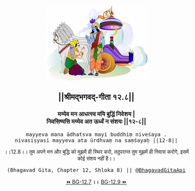 <center><img src="../../asset/BG.png" alt="#API #bhagavadgitaapi #slok #nodejs #js #api #gitaapi #krishna #hinduism #vedic #ISKCON #shreemadbhagavadgita #technology"/>
<h2>||श्रीमद्‍भगवद्‍-गीता १२.८||</h2>
<h3>मय्येव मन आधत्स्व मयि बुद्धिं निवेशय |<br/>निवसिष्यसि मय्येव अत ऊर्ध्वं न संशयः ||१२-८||</h3>
<pre>mayyeva mana ādhatsva mayi buddhiṃ niveśaya .<br/>nivasiṣyasi mayyeva ata ūrdhvaṃ na saṃśayaḥ ||12-8||</pre>
<p>।।12.8।। तुम अपने मन और बुद्धि को मुझमें ही स्थिर करो, तदुपरान्त तुम मुझमें ही निवास करोगे, इसमें कोई संशय नहीं है।।</p>
<pre>(Bhagavad Gita, Chapter 12, Shloka 8) || <a href="https://twitter.com/bhagavadgitaapi">@BhagavadGitaApi</a></pre><a href="../../12/7">⏪  BG-12.7</a><b>        ।।        </b><a href="../../12/9">BG-12.9  ⏩</a></center></center>